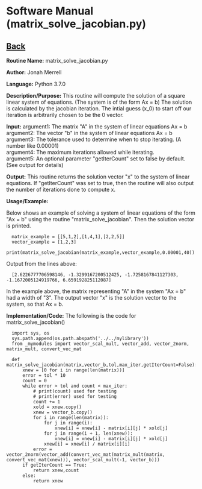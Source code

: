 # Software Manual (matrix_solve_jacobian.py)

## [Back](../)

**Routine Name:**           matrix_solve_jacobian.py

**Author:** Jonah Merrell

**Language:** Python 3.7.0

**Description/Purpose:** This routine will compute the solution of a square linear system of equations. (The system is of the form Ax = b)
The solution is calculated by the jacobian iteration. The intial guess (x_0) to start off our iteration is arbitrarily chosen to be the 0 vector.

**Input:** argument1: The matrix "A" in the system of linear equations Ax = b<br>
		   argument2: The vector "b" in the system of linear equations Ax = b<br>
           argument3: The tolerance used to determine when to stop iterating. (A number like 0.00001)<br>
		   argument4: The maximum iterations allowed while iterating.<br>
		   argument5: An optional parameter "getIterCount" set to false by default. (See output for details)

**Output:** This routine returns the solution vector "x" to the system of linear equations. If "getIterCount" was
 set to true, then the routine will also output the number of iterations done to compute x.

**Usage/Example:**

Below shows an example of solving a system of linear equations of the form "Ax = b" using the routine "matrix_solve_jacobian".
 Then the solution vector is printed.

      matrix_example = [[5,1,2],[1,4,1],[2,2,5]]
      vector_example = [1,2,3]
      print(matrix_solve_jacobian(matrix_example,vector_example,0.00001,40))

Output from the lines above:

      [2.6226777706598146, -1.3299167200512425, -1.7258167841127303, -1.1672005124919766, 6.659192825112087]

In the example above, the matrix representing "A" in the system "Ax = b" had a width of "3". The output vector "x"
 is the solution vector to the system, so that Ax = b.

**Implementation/Code:** The following is the code for matrix_solve_jacobian()

      import sys, os
      sys.path.append(os.path.abspath('../../mylibrary'))
      from _mymodules import vector_scal_mult, vector_add, vector_2norm, matrix_mult, convert_vec_mat

      def matrix_solve_jacobian(matrix,vector_b,tol,max_iter,getIterCount=False):
          xnew = [0 for i in range(len(matrix))]
          error = tol * 10
          count = 0
          while error > tol and count < max_iter:
              # print(count) used for testing
              # print(error) used for testing
              count += 1
              xold = xnew.copy()
              xnew = vector_b.copy()
              for i in range(len(matrix)):
                  for j in range(i):
                      xnew[i] = xnew[i] - matrix[i][j] * xold[j]
                  for j in range(i + 1, len(xnew)):
                      xnew[i] = xnew[i] - matrix[i][j] * xold[j]
                  xnew[i] = xnew[i] / matrix[i][i]
              error = vector_2norm(vector_add(convert_vec_mat(matrix_mult(matrix, convert_vec_mat(xnew))), vector_scal_mult(-1, vector_b)))
          if getIterCount == True:
              return xnew,count
          else:
              return xnew
